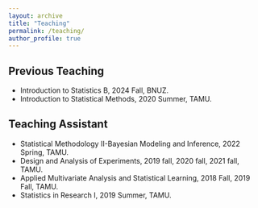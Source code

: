 ```yaml
---
layout: archive
title: "Teaching"
permalink: /teaching/
author_profile: true
---
```


## Previous Teaching ##
* Introduction to Statistics B, 2024 Fall, BNUZ.
* Introduction to Statistical Methods, 2020 Summer, TAMU.

## Teaching Assistant ##
* Statistical Methodology II-Bayesian Modeling and Inference, 2022 Spring, TAMU.
* Design and Analysis of Experiments, 2019 fall, 2020 fall, 2021 fall, TAMU.
* Applied Multivariate Analysis and Statistical Learning, 2018 Fall, 2019 Fall, TAMU.
* Statistics in Research I, 2019 Summer, TAMU.
